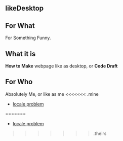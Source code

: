 likeDesktop
---

## For What
For Something Funny.

## What it is
**How to Make** webpage like as desktop, or **Code Draft**

## For Who
Absolutely Me, or like as me
<<<<<<< .mine

- [locale problem][1]



[1]:blob/master/md/cpp_question/fstream_open_failed_when_path_have_some_characters_which_are_not_alphabet.md
=======

- [locale problem][1]



[1]:md\cpp_question\fstream_open_failed_when_path_have_some_characters_which_are_not_alphabet.md
>>>>>>> .theirs
